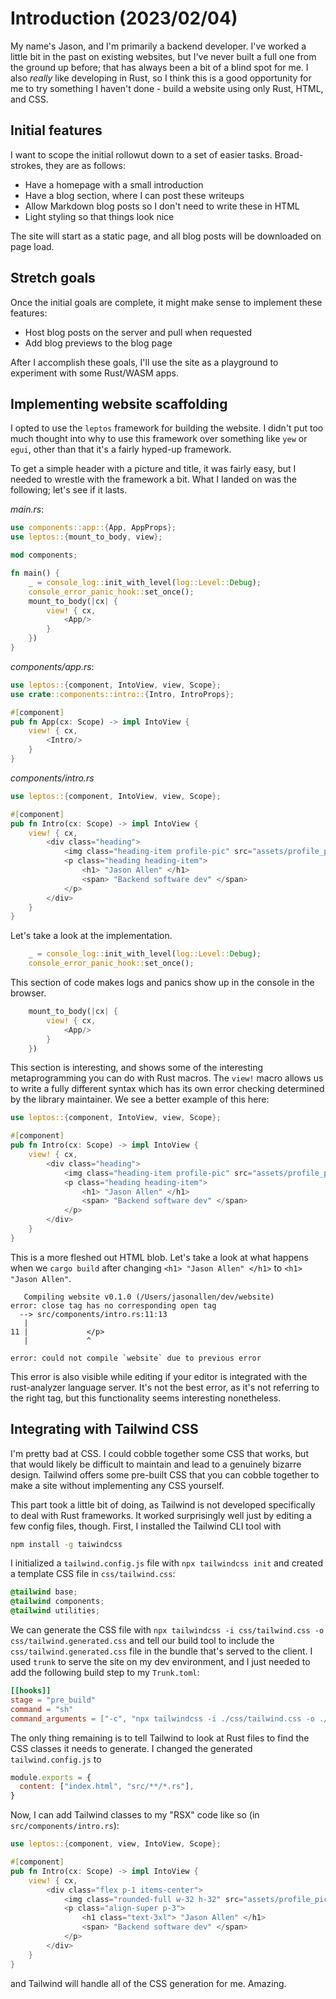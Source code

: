 # Introduction (2023/02/04)

My name's Jason, and I'm primarily a backend developer.
I've worked a little bit in the past on existing websites, but I've never built
a full one from the ground up before; that has always been a bit of a blind spot for me.
I also _really_ like developing in Rust, so I think this is a good opportunity for me to
try something I haven't done - build a website using only Rust, HTML, and CSS.

## Initial features
I want to scope the initial rollowut down to a set of easier tasks. Broad-strokes, they are as follows:

- Have a homepage with a small introduction
- Have a blog section, where I can post these writeups
- Allow Markdown blog posts so I don't need to write these in HTML
- Light styling so that things look nice

The site will start as a static page, and all blog posts will be downloaded on page load.

## Stretch goals
Once the initial goals are complete, it might make sense to implement these features:

- Host blog posts on the server and pull when requested
- Add blog previews to the blog page

After I accomplish these goals, I'll use the site as a playground to experiment with some Rust/WASM apps.

## Implementing website scaffolding
I opted to use the `leptos` framework for building the website. I didn't put too much thought into why to 
use this framework over something like `yew` or `egui`, other than that it's a fairly hyped-up framework.

To get a simple header with a picture and title, it was fairly easy, but I needed to wrestle with the 
framework a bit. What I landed on was the following; let's see if it lasts.

*main.rs*:
```rust
use components::app::{App, AppProps};
use leptos::{mount_to_body, view};

mod components;

fn main() {
    _ = console_log::init_with_level(log::Level::Debug);
    console_error_panic_hook::set_once();
    mount_to_body(|cx| {
        view! { cx,
            <App/>
        }
    })
}
```

*components/app.rs*:
```rust
use leptos::{component, IntoView, view, Scope};
use crate::components::intro::{Intro, IntroProps};

#[component]
pub fn App(cx: Scope) -> impl IntoView {
    view! { cx, 
        <Intro/>
    }
}
```

*components/intro.rs*
```rust
use leptos::{component, IntoView, view, Scope};

#[component]
pub fn Intro(cx: Scope) -> impl IntoView {
    view! { cx, 
        <div class="heading">
            <img class="heading-item profile-pic" src="assets/profile_pic.jpeg"/> 
            <p class="heading heading-item"> 
                <h1> "Jason Allen" </h1>
                <span> "Backend software dev" </span>
            </p>
        </div>
    }
}
```

Let's take a look at the implementation. 

```rust
    _ = console_log::init_with_level(log::Level::Debug);
    console_error_panic_hook::set_once();
```

This section of code makes logs and panics show up in the console in the browser.

```rust
    mount_to_body(|cx| {
        view! { cx,
            <App/>
        }
    })
```

This section is interesting, and shows some of the interesting metaprogramming you can do with Rust macros.
The `view!` macro allows us to write a fully different syntax which has its own error checking determined 
by the library maintainer. We see a better example of this here:

```rust
use leptos::{component, IntoView, view, Scope};

#[component]
pub fn Intro(cx: Scope) -> impl IntoView {
    view! { cx, 
        <div class="heading">
            <img class="heading-item profile-pic" src="assets/profile_pic.jpeg"/> 
            <p class="heading heading-item">
                <h1> "Jason Allen" </h1>
                <span> "Backend software dev" </span>
            </p>
        </div>
    }
}
```

This is a more fleshed out HTML blob. Let's take a look at what happens when we `cargo build` after 
changing `<h1> "Jason Allen" </h1>` to `<h1> "Jason Allen"`.

```
   Compiling website v0.1.0 (/Users/jasonallen/dev/website)
error: close tag has no corresponding open tag
  --> src/components/intro.rs:11:13
   |
11 |             </p>
   |             ^

error: could not compile `website` due to previous error
```

This error is also visible while editing if your editor is integrated with the rust-analyzer language server.
It's not the best error, as it's not referring to the right tag, but this functionality seems interesting
nonetheless.

## Integrating with Tailwind CSS

I'm pretty bad at CSS. I could cobble together some CSS that works, but that would likely be difficult to maintain and lead to a genuinely bizarre design.
Tailwind offers some pre-built CSS that you can cobble together to make a site without implementing any CSS yourself.

This part took a little bit of doing, as Tailwind is not developed specifically to deal with Rust frameworks.
It worked surprisingly well just by editing a few config files, though. First, I installed the Tailwind CLI tool with

```bash
npm install -g taiwindcss
```

I initialized a `tailwind.config.js` file with `npx tailwindcss init` and created a template CSS file in `css/tailwind.css`:

```css
@tailwind base;
@tailwind components;
@tailwind utilities;
```

We can generate the CSS file with `npx tailwindcss -i css/tailwind.css -o css/tailwind.generated.css`
and tell our build tool to include the `css/tailwind.generated.css` file in the bundle that's served to the client.
I used `trunk` to serve the site on my dev environment, and I just needed to add the following build step to my `Trunk.toml`:

```toml
[[hooks]]
stage = "pre_build"
command = "sh"
command_arguments = ["-c", "npx tailwindcss -i ./css/tailwind.css -o ./css/tailwind.generated.css"]
```

The only thing remaining is to tell Tailwind to look at Rust files to find the CSS classes it needs to generate.
I changed the generated `tailwind.config.js` to

```javascript
module.exports = {
  content: ["index.html", "src/**/*.rs"],
}
```

Now, I can add Tailwind classes to my "RSX" code like so (in `src/components/intro.rs`):

```rust
use leptos::{component, view, IntoView, Scope};

#[component]
pub fn Intro(cx: Scope) -> impl IntoView {
    view! { cx,
        <div class="flex p-1 items-center">
            <img class="rounded-full w-32 h-32" src="assets/profile_pic.jpeg"/>
            <p class="align-super p-3">
                <h1 class="text-3xl"> "Jason Allen" </h1>
                <span> "Backend software dev" </span>
            </p>
        </div>
    }
}
```

and Tailwind will handle all of the CSS generation for me. Amazing.


